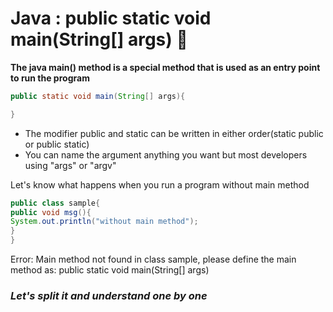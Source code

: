 # Java : public static void main(String[] args) 🎉️

**The java main() method is a special method that is used as an entry point to run the program**

```java
public static void main(String[] args){

}
```

* The modifier public and static can be written in either order(static public or public static)
* You can name the argument anything you want but most developers using "args" or "argv"

Let's know what happens when you run a program without   main method

```java
public class sample{
public void msg(){
System.out.println("without main method");
}
}
```

Error: Main method not found in class sample, please define the main method as:
public static void main(String[] args)

### *Let's split it and understand one by one*
